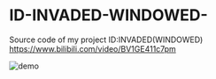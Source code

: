 # ID-INVADED-WINDOWED-
Source code of my project ID:INVADED(WINDOWED) https://www.bilibili.com/video/BV1GE411c7pm

![demo](demo/cxk.gif)

